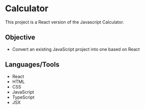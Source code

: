 # Calculator
This project is a React version of the Javascript Calculator.

## Objective
 - Convert an existing JavaScript project into one based on React

## Languages/Tools
 - React
 - HTML
 - CSS
 - JavaScript
 - TypeScript
 - JSX